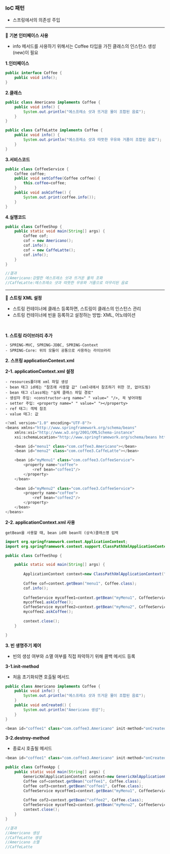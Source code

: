 ### IoC 패턴

- 스프링에서의 의존성 주입

---

:seedling: **기본 인터페이스 사용**

- info 메서드를 사용하기 위해서는 Coffee 타입을 가진 클래스의 인스턴스 생성(new)이 필요

**1.인터페이스**
```java
public interface Coffee {
	public void info();
}
```
**2.클래스**
```java
public class Americano implements Coffee {
	public void info() {
		System.out.println("에스프레소 샷과 뜨거운 물이 조합된 음료");
	}
}
```
```java
public class CaffeLatte implements Coffee {
	public void info() {
		System.out.println("에스프레소 샷과 따뜻한 우유와 거품이 조합된 음료");
	}
}
```
**3.서비스코드**
```java
public class CoffeeService {
	Coffee coffee;
	public void setCoffee(Coffee coffee) {
		this.coffee=coffee;
	}
	public void askCoffee() {
		System.out.print(coffee.info());
	}
}
```
**4.실행코드**
```java
public class CoffeeShop {
	public static void main(String[] args) {
		Coffee cof;
		cof = new Americano();
		cof.info();
		cof = new CaffeLatte();
		cof.info();
	}
}

//결과
//Americano:강렬한 에스프레소 샷과 뜨거운 물의 조화
//CaffeLatte:에스프레소 샷과 따뜻한 우유와 거품으로 마무리된 음료
```

---

:seedling: **스트링 XML 설정**

- 스트링 컨테이너에 클래스 등록하면, 스트링이 클래스의 인스턴스 관리
- 스트링 컨테이너에 빈을 등록하고 설정하는 방법: XML, 어노테이션

<br>

**1. 스트링 라이브러리 추가**
```
- SPRING-MVC, SPRING-JDBC, SPRING-Context
- SPRING-Core: 위의 모듈이 공통으로 사용하는 라이브러리
```

**2. 스프링 applicationContext.xml**

**2-1. applicationContext.xml 설정**
```
- resources폴더에 xml 파일 생성
- bean 태그 id에는 "참조에 사용할 값" (xml내에서 참조하기 위한 것, 없어도됨)
- bean 태그 class에는 "실제 클래스 파일 경로"
- 생성자 주입: <constructor-arg name=" " value=" "/>, 꼭 넣어야됨
- setter 주입: <property name=" " value=" "></property> 
- ref 태그: 객체 참조
- value 태그: 값  
```
```java
<?xml version="1.0" encoding="UTF-8"?>
<beans xmlns="http://www.springframework.org/schema/beans"
	xmlns:xsi="http://www.w3.org/2001/XMLSchema-instance"
	xsi:schemaLocation="http://www.springframework.org/schema/beans http://www.springframework.org/schema/beans/spring-beans.xsd">

	<bean id="menu1" class="com.coffee3.Americano"></bean>
	<bean id="menu2" class="com.coffee3.CaffeLatte"></bean>

	<bean id="myMenu1" class="com.coffee3.CoffeeService">
		<property name="coffee">
			<ref bean="coffee1"/>
		</property>
	</bean>
	
	<bean id="myMenu2" class="com.coffee3.CoffeeService">
		<property name="coffee">
			<ref bean="coffee2"/>
		</property>
	</bean>
</beans>
```

**2-2. applicationContext.xml 사용**
```
getBean을 사용할 때, bean id와 bean의 (상속)클래스명 입력
```
```java
import org.springframework.context.ApplicationContext;
import org.springframework.context.support.ClassPathXmlApplicationContext;

public class CoffeeShop {

	public static void main(String[] args) {
	
		ApplicationContext context=new ClassPathXmlApplicationContext("coffee.xml");
		
		Coffee cof=context.getBean("menu1", Coffee.class);
		cof.info();
		
		CoffeeService mycoffee1=context.getBean("myMenu1", CoffeeService.class);
		mycoffee1.askCoffee();
		CoffeeService mycoffee2=context.getBean("myMenu2", CoffeeService.class);
		mycoffee2.askCoffee();
		
		context.close();
	}

}
```

**3. 빈 생명주기 제어**

- 빈의 생성 여부와 소멸 여부를 직접 파악하기 위해 콜백 메서드 등록

**3-1.init-method**

- 처음 초기화되면 호출될 메서드
```java
public class Americano implements Coffee {
	public void info() {
		System.out.println("에스프레소 샷과 뜨거운 물이 조합된 음료");
	}
	public void onCreated() {
		System.out.println("Americano 생성");
	}
}
```
```java
<bean id="coffee1" class="com.coffee3.Americano" init-method="onCreated"></bean>
```

**3-2.destroy-method**

- 종료시 호출될 메서드

```java
<bean id="coffee1" class="com.coffee3.Americano" init-method="onCreated" destroy-method="onDestroyed"></bean>
```
```java
public class CoffeeApp {
	public static void main(String[] args) {
		GenericXmlApplicationContext context=new GenericXmlApplicationContext("classpath:coffee.xml");
		Coffee cof=context.getBean("coffee1", Coffee.class);
		Coffee cof3=context.getBean("coffee1", Coffee.class);
		CoffeeService mycoffee1=context.getBean("myMenu1", CoffeeService.class);
		
		Coffee cof2=context.getBean("coffee2", Coffee.class);
		CoffeeService mycoffee2=context.getBean("myMenu2", CoffeeService.class);
		context.close();
	}
}

//결과
//Americano 생성
//CaffeLatte 생성
//Americano 소멸
//CaffeLatte 
```
